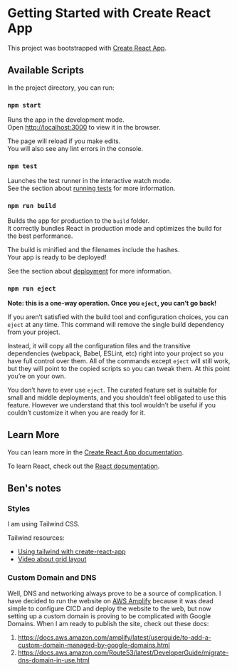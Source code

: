 # Getting Started with Create React App

This project was bootstrapped with [Create React App](https://github.com/facebook/create-react-app).

## Available Scripts

In the project directory, you can run:

### `npm start`

Runs the app in the development mode.\
Open [http://localhost:3000](http://localhost:3000) to view it in the browser.

The page will reload if you make edits.\
You will also see any lint errors in the console.

### `npm test`

Launches the test runner in the interactive watch mode.\
See the section about [running tests](https://facebook.github.io/create-react-app/docs/running-tests) for more information.

### `npm run build`

Builds the app for production to the `build` folder.\
It correctly bundles React in production mode and optimizes the build for the best performance.

The build is minified and the filenames include the hashes.\
Your app is ready to be deployed!

See the section about [deployment](https://facebook.github.io/create-react-app/docs/deployment) for more information.

### `npm run eject`

**Note: this is a one-way operation. Once you `eject`, you can’t go back!**

If you aren’t satisfied with the build tool and configuration choices, you can `eject` at any time. This command will remove the single build dependency from your project.

Instead, it will copy all the configuration files and the transitive dependencies (webpack, Babel, ESLint, etc) right into your project so you have full control over them. All of the commands except `eject` will still work, but they will point to the copied scripts so you can tweak them. At this point you’re on your own.

You don’t have to ever use `eject`. The curated feature set is suitable for small and middle deployments, and you shouldn’t feel obligated to use this feature. However we understand that this tool wouldn’t be useful if you couldn’t customize it when you are ready for it.

## Learn More

You can learn more in the [Create React App documentation](https://facebook.github.io/create-react-app/docs/getting-started).

To learn React, check out the [React documentation](https://reactjs.org/).

## Ben's notes

### Styles
I am using Tailwind CSS.

Tailwind resources:
- [Using tailwind with create-react-app](https://tailwindcss.com/docs/guides/create-react-app)
- [Video about grid layout](https://www.youtube.com/watch?v=_r2qB44o_Fs)


### Custom Domain and DNS
Well, DNS and networking always prove to be a source of complication. I have decided
to run the website on [AWS Amplify](https://docs.aws.amazon.com/amplify/latest/userguide/getting-started.html)
because it was dead simple to configure CICD and deploy the website to the web,
but now setting up a custom domain is proving to be complicated with Google Domains.
When I am ready to publish the site, check out these docs:
1. https://docs.aws.amazon.com/amplify/latest/userguide/to-add-a-custom-domain-managed-by-google-domains.html
2. https://docs.aws.amazon.com/Route53/latest/DeveloperGuide/migrate-dns-domain-in-use.html
